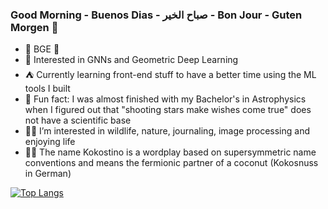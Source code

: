### Good Morning - Buenos Dias - صباح الخير - Bon Jour - Guten Morgen :boar:

- :crocodile: BGE :crocodile:
- :palm_tree: Interested in GNNs and Geometric Deep Learning
- :tent: Currently learning front-end stuff to have a better time using the ML tools I built
- :milky_way: Fun fact: I was almost finished with my Bachelor's in Astrophysics when I figured out that "shooting stars make wishes come true" does not have a scientific base
- :mermaid: I’m interested in wildlife, nature, journaling, image processing and enjoying life
- :whale::dash: The name Kokostino is a wordplay based on supersymmetric name conventions and means the fermionic partner of a coconut (Kokosnuss in German)

[![Top Langs](https://github-readme-stats.vercel.app/api/top-langs/?username=kokostino&layout=compact&theme=cobalt&hide=GAP,java,jupyter%20notebook)](https://github.com/kokostino/github-readme-stats)
